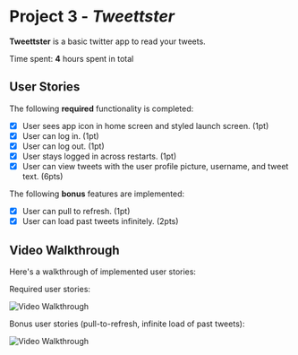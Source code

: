 # Project 3 - *Tweettster*

**Tweettster** is a basic twitter app to read your tweets.

Time spent: **4** hours spent in total

## User Stories

The following **required** functionality is completed:

- [X] User sees app icon in home screen and styled launch screen. (1pt)
- [X] User can log in. (1pt)
- [X] User can log out. (1pt)
- [X] User stays logged in across restarts. (1pt)
- [X] User can view tweets with the user profile picture, username, and tweet text. (6pts)

The following **bonus** features are implemented:

- [X] User can pull to refresh. (1pt)
- [X] User can load past tweets infinitely. (2pts)

## Video Walkthrough

Here's a walkthrough of implemented user stories:

Required user stories:

<img src='https://i.imgur.com/JfTtQew.gif' title='Video Walkthrough' width='' alt='Video Walkthrough' />

Bonus user stories (pull-to-refresh, infinite load of past tweets):

<img src='https://i.imgur.com/WFuzMSb.gif' title='Video Walkthrough' width='' alt='Video Walkthrough' />
